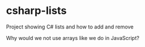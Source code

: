 # csharp-lists

Project showing C# lists and how to add and remove

Why would we not use arrays like we do in JavaScript?